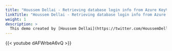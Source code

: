 ```yaml
---
title: "Houssem Dellai - Retrieving database login info from Azure KeyVault"
linkTitle: "Houssem Dellai - Retrieving database login info from Azure KeyVault"
weight: 1
description: >
  This demo created by [Houssem Dellai](https://twitter.com/HoussemDellai) is using AAD Pod Identity and Secret Store CSI provider for Key Vault to retrieve database login and password from Azure Key Vault.
---
```


{{< youtube dAFWrbeA6vQ >}}